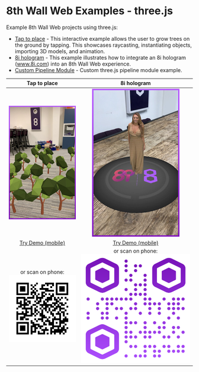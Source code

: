 # 8th Wall Web Examples - three.js

Example 8th Wall Web projects using three.js:

* [Tap to place](https://github.com/8thwall/web/tree/master/examples/threejs/placeground) - This interactive example allows the user to grow trees on the ground by tapping. This showcases raycasting, instantiating objects, importing 3D models, and animation.
* [8i hologram](https://github.com/8thwall/web/tree/master/examples/threejs/8i-hologram) - This example illustrates how to integrate an 8i hologram (www.8i.com) into an 8th Wall Web experience.
* [Custom Pipeline Module](https://github.com/8thwall/web/tree/master/examples/threejs/custom-pipeline-module) - Custom three.js pipeline module example.

Tap to place | 8i hologram
:----------: | :---------:
![tapplace-threejs-screenshot](../../images/screenshot-tap.jpg) | ![8i-threejs-screenshot](../../images/screenshot-8i.jpg)
[Try Demo (mobile)](https://apps.8thwall.com/8thWall/threejs_placeground) | [Try Demo (mobile)](https://apps.8thwall.com/8thWall/threejs_8i)
or scan on phone:<br> ![QR1](../../images/qr-threejs-placeground.png) | or scan on phone:<br> ![QR2](../../images/qr-threejs-8i.png)
